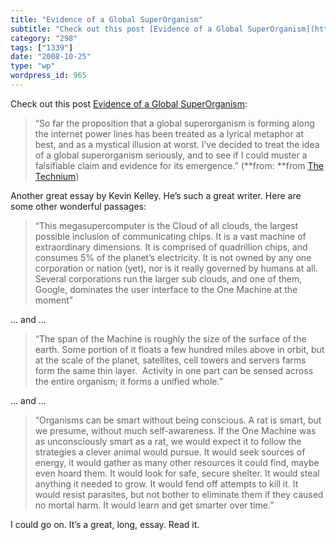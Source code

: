 ```yaml
---
title: "Evidence of a Global SuperOrganism"
subtitle: "Check out this post [Evidence of a Global SuperOrganism](http://www.kk.org/thetechnium/archives/2008..."
category: "298"
tags: ["1339"]
date: "2008-10-25"
type: "wp"
wordpress_id: 965
---
```

Check out this post [Evidence of a Global SuperOrganism](http://www.kk.org/thetechnium/archives/2008/10/evidence_of_a_g.php):
> “So far the proposition that a global superorganism is forming along the internet power lines has been treated as a lyrical metaphor at best, and as a mystical illusion at worst. I’ve decided to treat the idea of a global superorganism seriously, and to see if I could muster a falsifiable claim and evidence for its emergence.” (**from: **from [The Technium](http://www.kk.org/thetechnium/index.rdf))

Another great essay by Kevin Kelley. He’s such a great writer. Here are some other wonderful passages:

> “This megasupercomputer is the Cloud of all clouds, the largest possible inclusion of communicating chips. It is a vast machine of extraordinary dimensions. It is comprised of quadrillion chips, and consumes 5% of the planet’s electricity. It is not owned by any one corporation or nation (yet), nor is it really governed by humans at all. Several corporations run the larger sub clouds, and one of them, Google, dominates the user interface to the One Machine at the moment”

… and …

> “The span of the Machine is roughly the size of the surface of the earth. Some portion of it floats a few hundred miles above in orbit, but at the scale of the planet, satellites, cell towers and servers farms form the same thin layer.  Activity in one part can be sensed across the entire organism; it forms a unified whole.”

… and …

> “Organisms can be smart without being conscious. A rat is smart, but we presume, without much self-awareness. If the One Machine was as unconsciously smart as a rat, we would expect it to follow the strategies a clever animal would pursue. It would seek sources of energy, it would gather as many other resources it could find, maybe even hoard them. It would look for safe, secure shelter. It would steal anything it needed to grow. It would fend off attempts to kill it. It would resist parasites, but not bother to eliminate them if they caused no mortal harm. It would learn and get smarter over time.”

I could go on. It’s a great, long, essay. Read it.